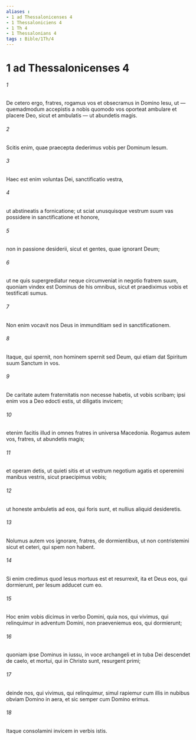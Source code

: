 ```yaml
---
aliases : 
- 1 ad Thessalonicenses 4
- 1 Thessaloniciens 4
- 1 Th 4
- 1 Thessalonians 4
tags : Bible/1Th/4
---
```


# 1 ad Thessalonicenses 4

###### 1
De cetero ergo, fratres, rogamus vos et obsecramus in Domino Iesu, ut — quemadmodum accepistis a nobis quomodo vos oporteat ambulare et placere Deo, sicut et ambulatis — ut abundetis magis. 
###### 2
Scitis enim, quae praecepta dederimus vobis per Dominum Iesum. 
###### 3
Haec est enim voluntas Dei, sanctificatio vestra, 
###### 4
ut abstineatis a fornicatione; ut sciat unusquisque vestrum suum vas possidere in sanctificatione et honore, 
###### 5
non in passione desiderii, sicut et gentes, quae ignorant Deum; 
###### 6
ut ne quis supergrediatur neque circumveniat in negotio fratrem suum, quoniam vindex est Dominus de his omnibus, sicut et praediximus vobis et testificati sumus. 
###### 7
Non enim vocavit nos Deus in immunditiam sed in sanctificationem.
###### 8
Itaque, qui spernit, non hominem spernit sed Deum, qui etiam dat Spiritum suum Sanctum in vos.
###### 9
De caritate autem fraternitatis non necesse habetis, ut vobis scribam; ipsi enim vos a Deo edocti estis, ut diligatis invicem; 
###### 10
etenim facitis illud in omnes fratres in universa Macedonia. Rogamus autem vos, fratres, ut abundetis magis; 
###### 11
et operam detis, ut quieti sitis et ut vestrum negotium agatis et operemini manibus vestris, sicut praecipimus vobis; 
###### 12
ut honeste ambuletis ad eos, qui foris sunt, et nullius aliquid desideretis.
###### 13
Nolumus autem vos ignorare, fratres, de dormientibus, ut non contristemini sicut et ceteri, qui spem non habent. 
###### 14
Si enim credimus quod Iesus mortuus est et resurrexit, ita et Deus eos, qui dormierunt, per Iesum adducet cum eo. 
###### 15
Hoc enim vobis dicimus in verbo Domini, quia nos, qui vivimus, qui relinquimur in adventum Domini, non praeveniemus eos, qui dormierunt; 
###### 16
quoniam ipse Dominus in iussu, in voce archangeli et in tuba Dei descendet de caelo, et mortui, qui in Christo sunt, resurgent primi; 
###### 17
deinde nos, qui vivimus, qui relinquimur, simul rapiemur cum illis in nubibus obviam Domino in aera, et sic semper cum Domino erimus. 
###### 18
Itaque consolamini invicem in verbis istis.
